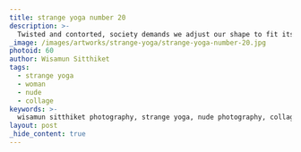 ```yaml
---
title: strange yoga number 20
description: >-
  Twisted and contorted, society demands we adjust our shape to fit its image. This is the Strange Yoga collection by Wisamun Sitthiket.
_image: /images/artworks/strange-yoga/strange-yoga-number-20.jpg
photoid: 60
author: Wisamun Sitthiket
tags:
  - strange yoga
  - woman
  - nude
  - collage
keywords: >-
  wisamun sitthiket photography, strange yoga, nude photography, collage, woman
layout: post
_hide_content: true
---
```

